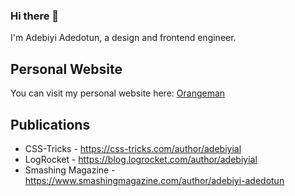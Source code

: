### Hi there 👋

I'm Adebiyi Adedotun, a design and frontend engineer.

## Personal Website

You can visit my personal website here: [Orangeman](https://orangeman.dev)

## Publications
- CSS-Tricks - https://css-tricks.com/author/adebiyial
- LogRocket - https://blog.logrocket.com/author/adebiyial
- Smashing Magazine - https://www.smashingmagazine.com/author/adebiyi-adedotun
